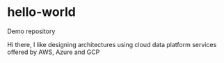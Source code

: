 # hello-world
Demo repository

Hi there, I like designing architectures using cloud data platform services offered by AWS, Azure and GCP
